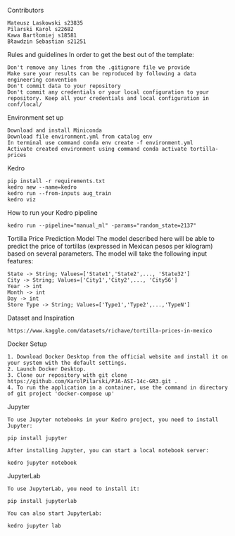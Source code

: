 Contributors

    Mateusz Laskowski s23835
    Pilarski Karol s22682
    Kawa Bartłomiej s18581
    Bławdzin Sebastian s21251

Rules and guidelines
In order to get the best out of the template:

    Don't remove any lines from the .gitignore file we provide
    Make sure your results can be reproduced by following a data engineering convention
    Don't commit data to your repository
    Don't commit any credentials or your local configuration to your repository. Keep all your credentials and local configuration in conf/local/

 Environment set up

    Download and install Miniconda
    Download file environment.yml from catalog env
    In terminal use command conda env create -f environment.yml
    Activate created environment using command conda activate tortilla-prices

 Kedro

    pip install -r requirements.txt
    kedro new --name=kedro
    kedro run --from-inputs aug_train
    kedro viz
    
How to run your Kedro pipeline

    kedro run --pipeline="manual_ml" -params="random_state=2137"
    
Tortilla Price Prediction Model
The model described here will be able to predict the price of tortillas (expressed in Mexican pesos per kilogram)
based on several parameters. The model will take the following input features:

    State -> String; Values=['State1','State2',..., 'State32']
    City -> String; Values=['City1','City2',..., 'City56']
    Year -> int
    Month -> int
    Day -> int
    Store Type -> String; Values=['Type1','Type2',...,'TypeN']

Dataset and Inspiration

    https://www.kaggle.com/datasets/richave/tortilla-prices-in-mexico

Docker Setup

    1. Download Docker Desktop from the official website and install it on your system with the default settings.
    2. Launch Docker Desktop.
    3. Clone our repository with git clone https://github.com/KarolPilarski/PJA-ASI-14c-GR3.git .
    4. To run the application in a container, use the command in directory of git project 'docker-compose up'

Jupyter

    To use Jupyter notebooks in your Kedro project, you need to install Jupyter:

    pip install jupyter

    After installing Jupyter, you can start a local notebook server:

    kedro jupyter notebook

JupyterLab

    To use JupyterLab, you need to install it:

    pip install jupyterlab

    You can also start JupyterLab:

    kedro jupyter lab



